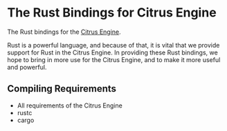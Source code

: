 # The Rust Bindings for Citrus Engine

The Rust bindings for the [Citrus Engine](https://github.com/team-citrus/engine/).

Rust is a powerful language, and because of that, it is vital that we provide support for Rust in the Citrus Engine.
In providing these Rust bindings, we hope to bring in more use for the Citrus Engine, and to make it more useful and powerful.

## Compiling Requirements

- All requirements of the Citrus Engine
- rustc
- cargo